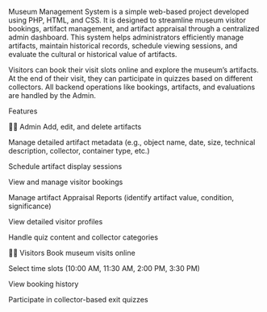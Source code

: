Museum Management System is a simple web-based project developed using PHP, HTML, and CSS. It is designed to streamline museum visitor bookings, artifact management, and artifact appraisal through a centralized admin dashboard. This system helps administrators efficiently manage artifacts, maintain historical records, schedule viewing sessions, and evaluate the cultural or historical value of artifacts.

Visitors can book their visit slots online and explore the museum’s artifacts. At the end of their visit, they can participate in quizzes based on different collectors. All backend operations like bookings, artifacts, and evaluations are handled by the Admin.

Features

👩‍💼 Admin
Add, edit, and delete artifacts

Manage detailed artifact metadata (e.g., object name, date, size, technical description, collector, container type, etc.)

Schedule artifact display sessions

View and manage visitor bookings

Manage artifact Appraisal Reports (identify artifact value, condition, significance)

View detailed visitor profiles

Handle quiz content and collector categories

👨‍🎓 Visitors
Book museum visits online

Select time slots (10:00 AM, 11:30 AM, 2:00 PM, 3:30 PM)

View booking history

Participate in collector-based exit quizzes

